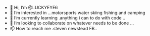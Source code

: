 - 👋 Hi, I’m @LUCKYEYE6
- 👀 I’m interested in ...motorsports water skiing fishing and camping
- 🌱 I’m currently learning .anything i can to do with code ..
- 💞️ I’m looking to collaborate on whatever needs to be done ...
- 📫 How to reach me .steven newstead FB..

<!---
LUCKYEYE6/LUCKYEYE6 is a ✨ special ✨ repository because its `README.md` (this file) appears on your GitHub profile.
You can click the Preview link to take a look at your changes.
--->

